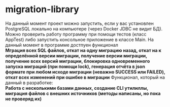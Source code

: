 ﻿# migration-library
На данный момент проект можно запустить, если у вас установлен PostgreSQL локально на компьютере (через Docker JDBC не видит БД).
Можно проверить работу программу при помощи тестов (класс AppTest) либо запустить консольное приложение в классе Main.
На данный момент в программе достпуен функционал <br>
**Мграция всех SQL файлов, откат на одну миграцию назад, откат на к определённой версии миграции, получение версии миграции, получение всех версий миграции, 
блокировка одновременного запуска миграций (при помощи lock), генерация отчёта в json формате
при любом исходе миграции (неважно SUCCESS или FAILED), откат всех изменений при ошибке в миграции**
Функционал, который на данный в разработке: <br>
**Работа с несколькими базами данных, создание CLI утилиллы, миграция файлов с внешних источников (методы написаны, но пока не проверяд их)**

